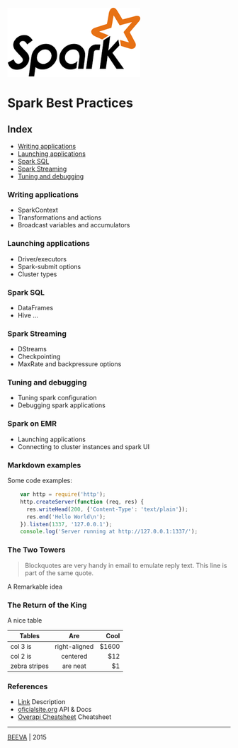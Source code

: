 ![alt text](static/spark-logo.png "SPARK")

# Spark Best Practices

## Index

* [Writing applications](#writing-applications)
* [Launching applications](#launching-applications)
* [Spark SQL](#spark-sql)
* [Spark Streaming](#spark-streaming)
* [Tuning and debugging](#tuning-and-debuging)

### Writing applications

* SparkContext
* Transformations and actions
* Broadcast variables and accumulators

### Launching applications

* Driver/executors
* Spark-submit options
* Cluster types

### Spark SQL

* DataFrames
* Hive ...

### Spark Streaming

* DStreams
* Checkpointing
* MaxRate and backpressure options

### Tuning and debugging

* Tuning spark configuration
* Debugging spark applications

### Spark on EMR
* Launching applications
* Connecting to cluster instances and spark UI


### Markdown examples

Some code examples:
````javascript
    var http = require('http');
    http.createServer(function (req, res) {
      res.writeHead(200, {'Content-Type': 'text/plain'});
      res.end('Hello World\n');
    }).listen(1337, '127.0.0.1');
    console.log('Server running at http://127.0.0.1:1337/');
````

### The Two Towers

> Blockquotes are very handy in email to emulate reply text.
> This line is part of the same quote.

A Remarkable idea


### The Return of the King

A nice table

| Tables        | Are           | Cool  |
| ------------- |:-------------:| -----:|
| col 3 is      | right-aligned | $1600 |
| col 2 is      | centered      |   $12 |
| zebra stripes | are neat      |    $1 |


### References

* [Link](http://www.url.to) Description
* [oficialsite.org](http://www.oficialwebsite.org) API & Docs
* [Overapi Cheatsheet](http://overapi.com/example/) Cheatsheet

___

[BEEVA](http://www.beeva.com) | 2015
